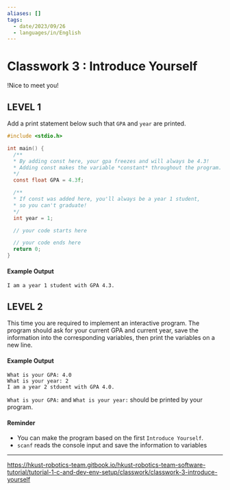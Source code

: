 ```yaml
---
aliases: []
tags:
  - date/2023/09/26
  - languages/in/English
---
```


# Classwork 3 : Introduce Yourself

!Nice to meet you!

## LEVEL 1

Add a print statement below such that `GPA` and `year` are printed.

```C
#include <stdio.h>

int main() {
  /**
  * By adding const here, your gpa freezes and will always be 4.3!
  * Adding const makes the variable *constant* throughout the program.
  */
  const float GPA = 4.3f;

  /**
  * If const was added here, you'll always be a year 1 student,
  * so you can't graduate!
  */
  int year = 1;

  // your code starts here

  // your code ends here
  return 0;
}
```

#### Example Output

```console
I am a year 1 student with GPA 4.3.
```

## LEVEL 2

This time you are required to implement an interactive program. The program should ask for your current GPA and current year, save the information into the corresponding variables, then print the variables on a new line.

#### Example Output

```console
What is your GPA: 4.0
What is your year: 2
I am a year 2 stduent with GPA 4.0.
```

`What is your GPA:` and `What is your year:` should be printed by your program.

#### Reminder

- You can make the program based on the first `Introduce Yourself`.
- `scanf` reads the console input and save the information to variables

---

https://hkust-robotics-team.gitbook.io/hkust-robotics-team-software-tutorial/tutorial-1-c-and-dev-env-setup/classwork/classwork-3-introduce-yourself
